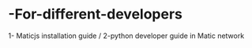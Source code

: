 # -For-different-developers
 1- Maticjs installation guide / 2-python developer guide in Matic network
